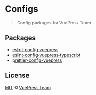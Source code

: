 # Configs

> Config packages for VuePress Team

## Packages

- [eslint-config-vuepress](https://github.com/vuepress/configs/tree/master/packages/eslint-config-vuepress)
- [eslint-config-vuepress-typescript](https://github.com/vuepress/configs/tree/master/packages/eslint-config-vuepress-typescript)
- [prettier-config-vuepress](https://github.com/vuepress/configs/tree/master/packages/prettier-config-vuepress)

## License

[MIT](https://github.com/vuepress/configs/blob/master/LICENSE) &copy; [VuePress Team](https://github.com/vuepress)
